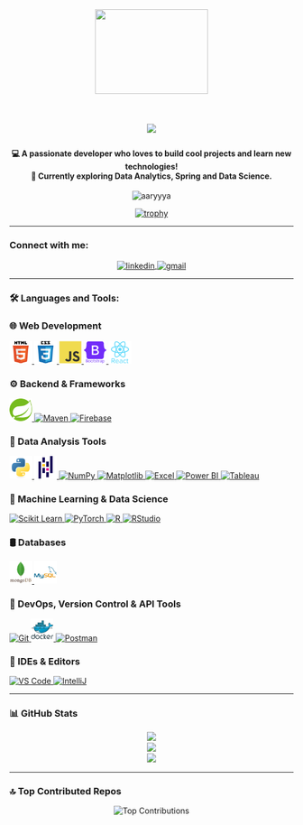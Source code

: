 <div align="center">
  <div align="center">
  <img src="https://media.giphy.com/media/f6hnhHkks8bk4jwjh3/giphy.gif" width="200" height="150" />
</div>
</div>

<h1 align="center">
    <img src="https://readme-typing-svg.herokuapp.com/?font=Righteous&size=35&center=true&vCenter=true&width=500&height=70&duration=4000&lines=Hi+There!+✨;+I'm+Arya+Patil!;" />
</h1>

<h4 align="center">💻 A passionate developer who loves to build cool projects and learn new technologies! 
  <br/>🌱 Currently exploring Data Analytics, Spring and Data Science.
</h4>

<p align="center">
  <img src="https://komarev.com/ghpvc/?username=aaryyya&label=Profile%20views&color=0e75b6&style=flat" alt="aaryyya" />
</p>

<div align="center">
  <a href="https://github.com/ryo-ma/github-profile-trophy">
    <img src="https://github-profile-trophy.vercel.app/?username=aaryyya&theme=algolia&margin-w=15&margin-h=15&column=3&rank=-?" alt="trophy" />
  </a>
</div>




---



<h3 align="left">Connect with me:</h3>
<p align="center">
  <a href="https://linkedin.com/in/arya-patil-8449a1261" target="blank">
    <img align="center" src="https://raw.githubusercontent.com/rahuldkjain/github-profile-readme-generator/master/src/images/icons/Social/linked-in-alt.svg" alt="linkedin" height="30" width="40" />
  </a>
<!--   <a href="https://www.leetcode.com/aryampatil2005" target="blank"> -->
<!--     <img align="center" src="https://raw.githubusercontent.com/rahuldkjain/github-profile-readme-generator/master/src/images/icons/Social/leet-code.svg" alt="leetcode" height="30" width="40" /> -->
<!--   </a> -->
  <a href="mailto:aryampatil2005@gmail.com" target="blank">
    <img align="center" src="https://upload.wikimedia.org/wikipedia/commons/4/4e/Gmail_Icon.png" alt="gmail" height="30" width="40" />
  </a>
</p>


---

### 🛠️ Languages and Tools:
<h3 align="left">🌐 Web Development</h3>
<p align="left">
  <a href="https://developer.mozilla.org/en-US/docs/Web/HTML" target="_blank">
    <img src="https://raw.githubusercontent.com/devicons/devicon/master/icons/html5/html5-original-wordmark.svg" alt="HTML5" width="40" height="40"/>
  </a>
  <a href="https://www.w3schools.com/css/" target="_blank">
    <img src="https://raw.githubusercontent.com/devicons/devicon/master/icons/css3/css3-original-wordmark.svg" alt="CSS3" width="40" height="40"/>
  </a>
  <a href="https://developer.mozilla.org/en-US/docs/Web/JavaScript" target="_blank">
    <img src="https://raw.githubusercontent.com/devicons/devicon/master/icons/javascript/javascript-original.svg" alt="JavaScript" width="40" height="40"/>
  </a>
  <a href="https://getbootstrap.com" target="_blank">
    <img src="https://raw.githubusercontent.com/devicons/devicon/master/icons/bootstrap/bootstrap-plain-wordmark.svg" alt="Bootstrap" width="40" height="40"/>
  </a>
  <a href="https://reactjs.org/" target="_blank">
    <img src="https://raw.githubusercontent.com/devicons/devicon/master/icons/react/react-original-wordmark.svg" alt="React" width="40" height="40"/>
  </a>
</p>
<h3 align="left">⚙️ Backend & Frameworks</h3>
<p align="left">
  <a href="https://spring.io/projects/spring-boot" target="_blank">
    <img src="https://raw.githubusercontent.com/devicons/devicon/master/icons/spring/spring-original.svg" alt="Spring Boot" width="40" height="40"/>
  </a>
  <a href="https://maven.apache.org/" target="_blank">
    <img src="https://raw.githubusercontent.com/devicons/devicon/master/icons/apachemaven/apachemaven-original-wordmark.svg" alt="Maven" width="40" height="40"/>
  </a>
  <a href="https://firebase.google.com/" target="_blank">
    <img src="https://www.vectorlogo.zone/logos/firebase/firebase-icon.svg" alt="Firebase" width="40" height="40"/>
  </a>
</p>
<h3 align="left">🧮 Data Analysis Tools</h3>
<p align="left">
  <a href="https://www.python.org/" target="_blank">
    <img src="https://raw.githubusercontent.com/devicons/devicon/master/icons/python/python-original.svg" alt="Python" width="40" height="40"/>
  </a>
  <a href="https://pandas.pydata.org/" target="_blank">
    <img src="https://raw.githubusercontent.com/devicons/devicon/2ae2a900d2f041da66e950e4d48052658d850630/icons/pandas/pandas-original.svg" alt="Pandas" width="40" height="40"/>
  </a>
  <a href="https://numpy.org/" target="_blank">
    <img src="https://upload.wikimedia.org/wikipedia/commons/3/31/NumPy_logo_2020.svg" alt="NumPy" width="40" height="40"/>
  </a>
  <a href="https://matplotlib.org/" target="_blank">
    <img src="https://upload.wikimedia.org/wikipedia/commons/8/84/Matplotlib_icon.svg" alt="Matplotlib" width="40" height="40"/>
  </a>
  <a href="https://www.microsoft.com/en-us/microsoft-365/excel" target="_blank">
    <img src="https://upload.wikimedia.org/wikipedia/commons/7/73/Microsoft_Excel_2013-2019_logo.svg" alt="Excel" width="40" height="40"/>
  </a>
  <a href="https://powerbi.microsoft.com/" target="_blank">
    <img src="https://upload.wikimedia.org/wikipedia/commons/c/cf/New_Power_BI_Logo.svg" alt="Power BI" width="40" height="40"/>
  </a>
  <a href="https://www.tableau.com/" target="_blank">
    <img src="https://upload.wikimedia.org/wikipedia/commons/4/4b/Tableau_Logo.png" alt="Tableau" width="40" height="40"/>
  </a>
</p>
<h3 align="left">🧠 Machine Learning & Data Science</h3>
<p align="left">
  <a href="https://scikit-learn.org/" target="_blank">
    <img src="https://upload.wikimedia.org/wikipedia/commons/0/05/Scikit_learn_logo_small.svg" alt="Scikit Learn" width="40" height="40"/>
  </a>
  <a href="https://pytorch.org/" target="_blank">
    <img src="https://www.vectorlogo.zone/logos/pytorch/pytorch-icon.svg" alt="PyTorch" width="40" height="40"/>
  </a>
  <a href="https://www.r-project.org/" target="_blank">
    <img src="https://upload.wikimedia.org/wikipedia/commons/1/1b/R_logo.svg" alt="R" width="40" height="40"/>
  </a>
  <a href="https://posit.co/download/rstudio-desktop/" target="_blank">
    <img src="https://upload.wikimedia.org/wikipedia/commons/d/dc/RStudio_logo.svg" alt="RStudio" width="40" height="40"/>
  </a>
</p>

<h3 align="left">🛢️ Databases</h3>
<p align="left">
  <a href="https://www.mongodb.com/" target="_blank">
    <img src="https://raw.githubusercontent.com/devicons/devicon/master/icons/mongodb/mongodb-original-wordmark.svg" alt="MongoDB" width="40" height="40"/>
  </a>
  <a href="https://www.mysql.com/" target="_blank">
    <img src="https://raw.githubusercontent.com/devicons/devicon/master/icons/mysql/mysql-original-wordmark.svg" alt="MySQL" width="40" height="40"/>
  </a>
</p>
<h3 align="left">🧩 DevOps, Version Control & API Tools</h3>
<p align="left">
  <a href="https://git-scm.com/" target="_blank">
    <img src="https://www.vectorlogo.zone/logos/git-scm/git-scm-icon.svg" alt="Git" width="40" height="40"/>
  </a>
  <a href="https://www.docker.com/" target="_blank">
    <img src="https://raw.githubusercontent.com/devicons/devicon/master/icons/docker/docker-original-wordmark.svg" alt="Docker" width="40" height="40"/>
  </a>
  <a href="https://www.postman.com/" target="_blank">
    <img src="https://www.vectorlogo.zone/logos/getpostman/getpostman-icon.svg" alt="Postman" width="40" height="40"/>
  </a>
</p>
<h3 align="left">🧠 IDEs & Editors</h3>
<p align="left">
  <a href="https://code.visualstudio.com/" target="_blank">
    <img src="https://upload.wikimedia.org/wikipedia/commons/9/9a/Visual_Studio_Code_1.35_icon.svg" alt="VS Code" width="40" height="40"/>
  </a>
  <a href="https://www.jetbrains.com/idea/" target="_blank">
    <img src="https://upload.wikimedia.org/wikipedia/commons/d/d5/IntelliJ_IDEA_Icon.svg" alt="IntelliJ" width="40" height="40"/>
  </a>
</p>



---

### 📊 GitHub Stats
<p align="center">
  <img src="https://github-readme-stats.vercel.app/api?username=aaryyya&theme=algolia&hide_border=false&include_all_commits=true&count_private=false" /><br/>
  <img src="https://nirzak-streak-stats.vercel.app/?user=aaryyya&theme=algolia&hide_border=false" /><br/>
  <img src="https://github-readme-stats.vercel.app/api/top-langs/?username=aaryyya&theme=algolia&hide_border=false&layout=compact" />
</p>

---

### 🔝 Top Contributed Repos
<p align="center">
  <img src="https://github-contributor-stats.vercel.app/api?username=aaryyya&limit=5&theme=algolia&combine_all_yearly_contributions=true" alt="Top Contributions" />
</p>

